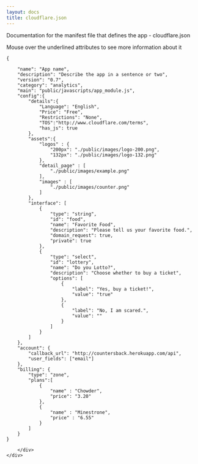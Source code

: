 ```yaml
---
layout: docs
title: cloudflare.json
---
```


<div class="row">
    <div class="col-md-12">
        <p>Documentation for the manifest file that defines the app - cloudflare.json</p>
        <div class="alert alert-info">
            Mouse over the underlined attributes to see more information about it
        </div>
        <div id="cloudflare_json_manifest_doc">

<pre class="highlight json"><code class="json">{
    
    <span class="key" id="name">"name"</span>: "App name",
    <span class="key" id="description">"description"</span>: "Describe the app in a sentence or two",
    <span class="key" id="version">"version"</span>: "0.7",
    <span class="key" id="category">"category"</span>: "analytics",
    <span class="key" id="main">"main"</span>: "public/javascripts/app_module.js",
    <span class="key" id="config">"config"</span>:{
        <span class="key" id="details">"details"</span>:{
            <span class="key" id="Language">"Language"</span>: "English",
            <span class="key" id="Price">"Price"</span>: "Free",
            <span class="key" id="Restrictions">"Restrictions"</span>: "None",
            <span class="key" id="TOS">"TOS"</span>:"http://www.cloudflare.com/terms",
            <span class="key" id="has_js">"has_js"</span>: true
        }, 
        <span class="key" id="assets">"assets"</span>:{
            <span class="key" id="logos">"logos"</span> : {
                "200px": "./public/images/logo-200.png",
                "132px": "./public/images/logo-132.png"
            },
            <span class="key" id="detail_page">"detail_page"</span> : [
                "./public/images/example.png"
            ],
            "images" : [
                "./public/images/counter.png"
            ]
        },
        <span class="key" id="interface">"interface"</span>: [
            {
                "type": "string",
                "id": "food",
                "name": "Favorite Food",
                "description": "Please tell us your favorite food.",
                <span class="key" id="domain_request">"domain_request"</span>: true,
                <span class="private" id="private">"private"</span>: true
            },
            {
                "type": "select",
                "id": "lottery",
                "name": "Do you Lotto?",
                "description": "Choose whether to buy a ticket",
                "options": [
                    {
                        "label": "Yes, buy a ticket!",
                        "value": "true"
                    },
                    {
                        "label": "No, I am scared.",
                        "value": ""
                    }
                ]
            }
        ]
    },
    <span class="key" id="account">"account"</span>: {
        <span class="key" id="callback_url">"callback_url"</span>: "http://countersback.herokuapp.com/api",
        <span class="key" id="user_fields">"user_fields"</span>: ["email"]
    },
    <span class="key" id="billing">"billing"</span>: {
        <span class="key" id="billing_type">"type"</span>: "zone",
        <span class="key" id="plans">"plans"</span>:[
            {
                "name" : "Chowder",
                "price": "3.20"
            },
            {
                "name" : "Minestrone",
                "price" : "6.55"
            }
        ]
    }
}
</code></pre>

        </div>
    </div>
</div>
